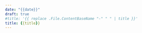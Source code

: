 ```yaml
---
date: "{{date}}"
draft: true
#title: '{{ replace .File.ContentBaseName "-" " " | title }}'
title: {{title}}
---
```

